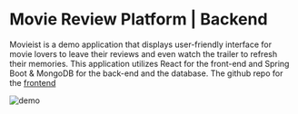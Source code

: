 # Movie Review Platform | Backend
Movieist is a demo application that displays user-friendly interface for movie lovers to leave their reviews and even watch the trailer to refresh their memories. This application utilizes React for the front-end and Spring Boot & MongoDB for the back-end and the database. The github repo for the [frontend](https://github.com/GAOChengzhan/Movie_Review_Platform_Frontend)

![demo](https://github.com/GAOChengzhan/Movie_Review_Platform_Frontend/assets/39005000/dac0447b-c3f0-4d31-a259-ceb24aa8e30b)
